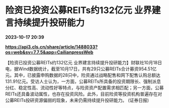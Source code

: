 # 险资已投资公募REITs约132亿元 业界建言持续提升投研能力

**2023-10-17 20:39**

**https://api3.cls.cn/share/article/1488033?os=web&sv=7.7.5&app=CailianpressWeb**

【险资已投资公募REITs约132亿元 业界建言持续提升投研能力】财联社10月18日电，据Wind数据统计，截至10月17日，共有29只公募REITs合计募资954.51亿元。其中，已披露申购数据的28只中，险资通过战略配售和网下配售认购总额达131.91亿元。受访人士认为，一方面，公募REITs所具备的投资期限长、强制派息分红、稳定性高、流动性好等特点，与险资资产配置需求相匹配；另一方面，公募REITs还具备波动属性，也存在投资风险。此外，目前险资等投资机构普遍存在对公募REITs投研资源偏弱的现象，未来仍需持续提升投研能力。 (证券日报)